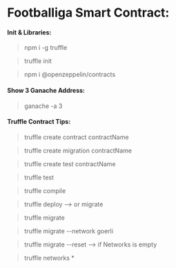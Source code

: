 # Footballiga Smart Contract:

#### Init & Libraries:

> npm i -g truffle

> truffle init

> npm i @openzeppelin/contracts

#### Show 3 Ganache Address:

> ganache -a 3

#### Truffle Contract Tips:

> truffle create contract contractName

> truffle create migration contractName

> truffle create test contractName

> truffle test

> truffle compile

> truffle deploy --> or migrate

> truffle migrate

> truffle migrate --network goerli

> truffle migrate --reset --> if Networks is empty

> truffle networks \*
